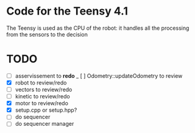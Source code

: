 # Code for the Teensy 4.1

The Teensy is used as the CPU of the robot: it handles all the processing from the sensors to the decision

# TODO

- [ ] asservissement to **redo**
_ [ ] Odometry::updateOdometry to review
- [x] robot to review/redo
- [ ] vectors to review/redo
- [ ] kinetic to review/redo
- [x] motor to review/redo
- [x] setup.cpp or setup.hpp?
- [ ] do sequencer
- [ ] do sequencer manager
